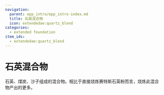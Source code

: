 ```yaml
---
navigation:
  parent: epp_intro/epp_intro-index.md
  title: 石英混合物
  icon: extendedae:quartz_blend
categories:
  - extended foundation
item_ids:
  - extendedae:quartz_blend
---
```


# 石英混合物

<Row>
<ItemImage id="extendedae:quartz_blend" scale="4"></ItemImage>
</Row>

石英、煤炭、沙子组成的混合物。相比于直接烧炼赛特斯石英粉而言，烧炼此混合物产出的<ItemLink id="ae2:silicon" />更多。

